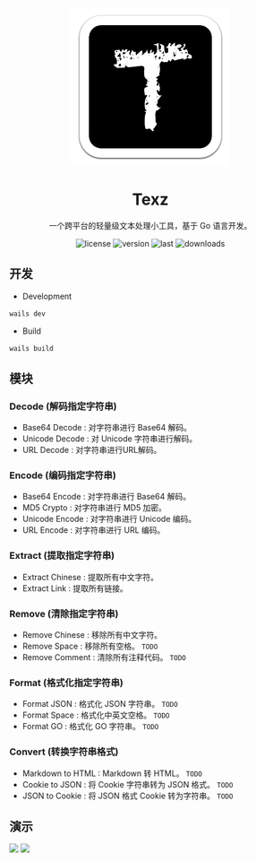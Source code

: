 <div align="center">
  <p>
    <img width="284" src="./build/appicon.png">
  </p>
  <h1><strong>Texz</strong></h1>
  <p>一个跨平台的轻量级文本处理小工具，基于 Go 语言开发。</p>
</div>



<div align="center">

![license](https://img.shields.io/github/license/priatexyf/texz?style=for-the-badge)
![version](https://img.shields.io/github/package-json/v/priatexyf/texz?filename=frontend%2Fpackage.json&style=for-the-badge)
![last](https://img.shields.io/github/last-commit/priatexyf/texz?style=for-the-badge)
![downloads](https://img.shields.io/github/downloads/priatexyf/texz/total?style=for-the-badge)
</div>





## 开发

* Development

```bash
wails dev
```

* Build

```bash
wails build
```

## 模块

### Decode (解码指定字符串)

* Base64 Decode : 对字符串进行 Base64 解码。
* Unicode Decode : 对 Unicode 字符串进行解码。
* URL Decode : 对字符串进行URL解码。

### Encode (编码指定字符串)

* Base64 Encode : 对字符串进行 Base64 解码。
* MD5 Crypto : 对字符串进行 MD5 加密。
* Unicode Encode : 对字符串进行 Unicode 编码。
* URL Encode : 对字符串进行 URL 编码。

### Extract (提取指定字符串)

* Extract Chinese : 提取所有中文字符。
* Extract Link : 提取所有链接。

### Remove (清除指定字符串)

* Remove Chinese : 移除所有中文字符。
* Remove Space : 移除所有空格。 `TODO`
* Remove Comment : 清除所有注释代码。 `TODO`

### Format (格式化指定字符串)

* Format JSON : 格式化 JSON 字符串。 `TODO`
* Format Space : 格式化中英文空格。 `TODO`
* Format GO : 格式化 GO 字符串。 `TODO`

### Convert (转换字符串格式)

* Markdown to HTML : Markdown 转 HTML。 `TODO`
* Cookie to JSON : 将 Cookie 字符串转为 JSON 格式。 `TODO`
* JSON to Cookie : 将 JSON 格式 Cookie 转为字符串。 `TODO`


## 演示

![](https://i.imgur.com/Iefagkt.png)
![](https://i.imgur.com/Im4yjEy.png)

